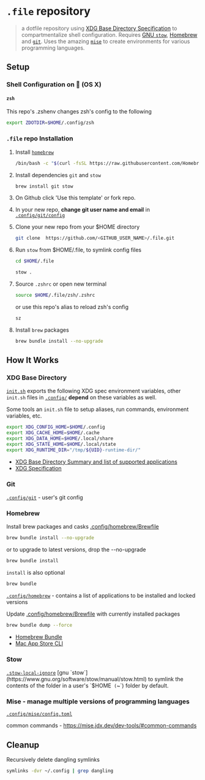 # `.file` repository

> a dotfile repository using [XDG Base Directory Specification](https://specifications.freedesktop.org/basedir-spec/basedir-spec-latest.html) to compartmentalize shell configuration. Requires [GNU `stow`](https://www.gnu.org/software/stow/), [Homebrew](https://brew.sh/) and [`git`](https://git-scm.com/). Uses the amazing [`mise`](https://mise.jdx.dev/) to create environments for various programming languages.

## Setup

### Shell Configuration on 󰀵 (OS X)

#### `zsh`

This repo's .zshenv changes zsh's config to the following

```sh
export ZDOTDIR=$HOME/.config/zsh
```

### `.file` repo Installation

1. Install [`homebrew`](https://brew.sh/#install)

   ```sh
   /bin/bash -c "$(curl -fsSL https://raw.githubusercontent.com/Homebrew/install/HEAD/install.sh)"
   ```

1. Install dependencies `git` and `stow`

   ```sh
   brew install git stow
   ```

1. On Github click 'Use this template' or fork repo.
1. In your new repo, **change git user name and email** in [`.config/git/config`](.config/git/config)
1. Clone your new repo from your $HOME directory

   ```sh
   git clone  https://github.com/<GITHUB_USER_NAME>/.file.git
   ```

1. Run `stow` from $HOME/.file, to symlink config files

   ```sh
   cd $HOME/.file
   ```

   ```sh
   stow .
   ```

1. Source `.zshrc` or open new terminal

   ```sh
   source $HOME/.file/zsh/.zshrc
   ```

   or use this repo's alias to reload zsh's config

   ```sh
   sz
   ```

1. Install `brew` packages

   ```sh
   brew bundle install --no-upgrade
   ```

## How It Works

### XDG Base Directory

[`init.sh`](init.sh) exports the following XDG spec environment variables, other `init.sh` files in [`.config/`](.config/) **depend** on these variables as well.

Some tools an `init.sh` file to setup aliases, run commands, environment variables, etc.

```sh
export XDG_CONFIG_HOME=$HOME/.config
export XDG_CACHE_HOME=$HOME/.cache
export XDG_DATA_HOME=$HOME/.local/share
export XDG_STATE_HOME=$HOME/.local/state
export XDG_RUNTIME_DIR="/tmp/${UID}-runtime-dir/"
```

- [XDG Base Directory Summary and list of supported applications](https://wiki.archlinux.org/title/XDG_Base_Directory)
- [XDG Specification](https://specifications.freedesktop.org/basedir-spec/latest/)

### Git

[`.config/git`](.config/git/config) - user's git config

### Homebrew

Install brew packages and casks [.config/homebrew/Brewfile](.config/homebrew/Brewfile)

```sh
brew bundle install --no-upgrade
```

or to upgrade to latest versions, drop the --no-upgrade

```sh
brew bundle install
```

`install` is also optional

```sh
brew bundle
```

[`.config/homebrew`](.config/homebrew) - contains a list of applications to be installed and locked versions

Update [.config/homebrew/Brewfile](.config/homebrew/Brewfile) with currently installed packages

```sh
brew bundle dump --force
```

- [Homebrew Bundle](https://github.com/Homebrew/homebrew-bundle)
- [Mac App Store CLI](https://github.com/mas-cli/mas)

### Stow

[`.stow-local-ignore`](.stow-local-ignore`)
[gnu `stow`](https://www.gnu.org/software/stow/manual/stow.html) to symlink the contents of the folder in a user's `$HOME` (`~`) folder by default.

### Mise - manage multiple versions of programming languages

[`.config/mise/config.toml`](.config/mise/config.toml)

common commands - <https://mise.jdx.dev/dev-tools/#common-commands>

## Cleanup

Recursively delete dangling symlinks

```sh
symlinks -dvr ~/.config | grep dangling
```
